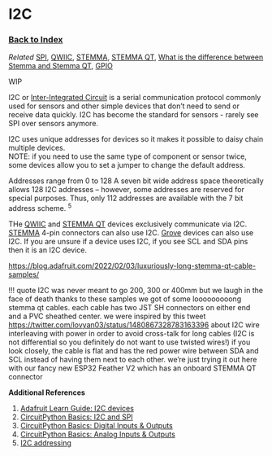 
# I2C

### [Back to Index](index.md)

*Related* [SPI](spi.md), [QWIIC](connectors.md#qwiic), [STEMMA](connectors.md#stemma), [STEMMA QT](connectors.md#stemma-qt), [What is the difference between Stemma and Stemma QT](connectors.md#connector-comparison), [GPIO](gpio.md)

WIP


I2C or [Inter-Integrated Circuit](https://en.wikipedia.org/wiki/I²C) is a serial communication protocol commonly used for sensors and other simple devices that don’t need to send or receive data quickly.
I2C has become the standard for sensors - rarely see SPI over sensors anymore.

I2C uses unique addresses for devices so it makes it possible to daisy chain multiple devices.  
NOTE: if you need to use the same type of component or sensor twice, some devices allow you to set a jumper to change the default address.  

Addresses range from 0 to 128 
A seven bit wide address space theoretically allows 128 I2C addresses – however, some addresses are reserved for special purposes. Thus, only 112 addresses are available with the 7 bit address scheme. <sup>5</sup>


THe [QWIIC](connectors.md#qwiic) and [STEMMA QT](connectors.md#stemma-qt) devices exclusively communicate via I2C.  [STEMMA](connectors.md#stemma) 4-pin connectors can also use I2C. [Grove](connectors.md#grove) devices can also use I2C.  If you are unsure if a device uses I2C, if you see SCL and SDA pins then it is an I2C device.




https://blog.adafruit.com/2022/02/03/luxuriously-long-stemma-qt-cable-samples/


!!! quote
    I2C was never meant to go 200, 300 or 400mm but we laugh in the face of death thanks to these samples we got of some looooooooong stemma qt cables. each cable has two JST SH connectors on either end and a PVC sheathed center. we were inspired by this tweet https://twitter.com/lovyan03/status/1480867328783163396 about I2C wire interleaving with power in order to avoid cross-talk for long cables (I2C is not differential so you definitely do not want to use twisted wires!) if you look closely, the cable is flat and has the red power wire between SDA and SCL instead of having them next to each other. we’re just trying it out here with our fancy new ESP32 Feather V2 which has an onboard STEMMA QT connector 



**Additional References**

1. [Adafruit Learn Guide: I2C devices](https://learn.adafruit.com/circuitpython-basics-i2c-and-spi/i2c-devices)
2. [CircuitPython Basics: I2C and SPI](https://learn.adafruit.com/circuitpython-basics-i2c-and-spi)
3. [CircuitPython Basics: Digital Inputs & Outputs](https://learn.adafruit.com/circuitpython-digital-inputs-and-outputs)
4. [CircuitPython Basics: Analog Inputs & Outputs](https://learn.adafruit.com/circuitpython-basics-analog-inputs-and-outputs)
5. [I2C addressing](https://www.i2c-bus.org/addressing/)
